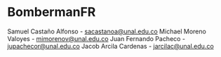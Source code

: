 # BombermanFR
Samuel Castaño Alfonso - sacastanoa@unal.edu.co
Michael Moreno Valoyes - mimorenov@unal.edu.co
Juan Fernando Pacheco - jupachecor@unal.edu.co
Jacob Arcila Cardenas - jarcilac@unal.edu.co
